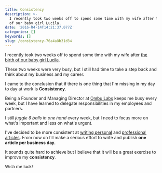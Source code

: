 ```yaml
---
title: Consistency
description: >-
  I recently took two weeks off to spend some time with my wife after the birth
  of our baby girl Lucila.
date: '2016-04-14T14:21:37.077Z'
categories: []
keywords: []
slug: /consistency-76a4a8b31d34
---
```


I recently took two weeks off to spend some time with my wife after [the birth of our baby girl Lucila](https://www.instagram.com/p/BDl6insN1CS/?taken-by=etagwerker).

These two weeks were very busy, but I still had time to take a step back and think about my business and my career.

I came to the conclusion that if there is one thing that I'm missing in my day to day at work is **Consistency**.

<!--more-->

Being a Founder and Managing Director at [Ombu Labs](https://www.ombulabs.com) keeps me busy every week, but I have learned to delegate responsibilities in my employees and partners.

I still _juggle 6 balls in one hand_ every week, but I need to focus more on what's important and less on what's urgent.

I've decided to be more consistent at [writing personal](https://medium.com/@etagwerker) and [professional articles](https://www.ombulabs.com/blog/authors/etagwerker). From now on I'll make a serious effort to write and publish **one article per business day**.

It sounds quite hard to achieve but I believe that it will be a great exercise to improve my **consistency**.

Wish me luck!
